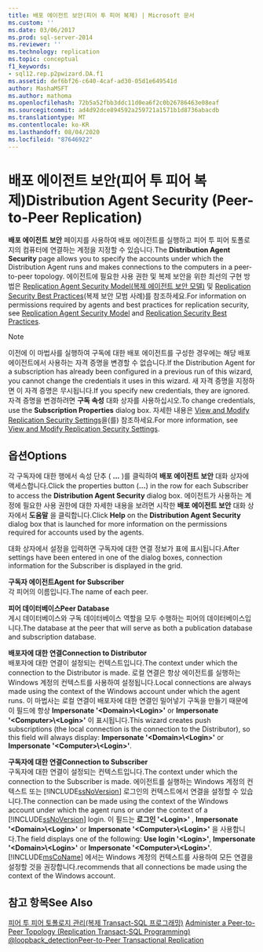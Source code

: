 ```yaml
---
title: 배포 에이전트 보안(피어 투 피어 복제) | Microsoft 문서
ms.custom: ''
ms.date: 03/06/2017
ms.prod: sql-server-2014
ms.reviewer: ''
ms.technology: replication
ms.topic: conceptual
f1_keywords:
- sql12.rep.p2pwizard.DA.f1
ms.assetid: def6bf26-c640-4caf-ad30-05d1e649541d
author: MashaMSFT
ms.author: mathoma
ms.openlocfilehash: 72b5a52fbb3ddc11d0ea6f2c0b26786463e08eaf
ms.sourcegitcommit: ad4d92dce894592a259721a1571b1d8736abacdb
ms.translationtype: MT
ms.contentlocale: ko-KR
ms.lasthandoff: 08/04/2020
ms.locfileid: "87646922"
---
```

# <a name="distribution-agent-security-peer-to-peer-replication"></a><span data-ttu-id="20f19-102">배포 에이전트 보안(피어 투 피어 복제)</span><span class="sxs-lookup"><span data-stu-id="20f19-102">Distribution Agent Security (Peer-to-Peer Replication)</span></span>
  <span data-ttu-id="20f19-103">**배포 에이전트 보안** 페이지를 사용하여 배포 에이전트를 실행하고 피어 투 피어 토폴로지의 컴퓨터에 연결하는 계정을 지정할 수 있습니다.</span><span class="sxs-lookup"><span data-stu-id="20f19-103">The **Distribution Agent Security** page allows you to specify the accounts under which the Distribution Agent runs and makes connections to the computers in a peer-to-peer topology.</span></span> <span data-ttu-id="20f19-104">에이전트에 필요한 사용 권한 및 복제 보안을 위한 최선의 구현 방법은 [Replication Agent Security Model(복제 에이전트 보안 모델)](security/replication-agent-security-model.md) 및 [Replication Security Best Practices](security/replication-security-best-practices.md)(복제 보안 모범 사례)를 참조하세요.</span><span class="sxs-lookup"><span data-stu-id="20f19-104">For information on permissions required by agents and best practices for replication security, see [Replication Agent Security Model](security/replication-agent-security-model.md) and [Replication Security Best Practices](security/replication-security-best-practices.md).</span></span>  
  
> [!NOTE]  
>  <span data-ttu-id="20f19-105">이전에 이 마법사를 실행하여 구독에 대한 배포 에이전트를 구성한 경우에는 해당 배포 에이전트에서 사용하는 자격 증명을 변경할 수 없습니다.</span><span class="sxs-lookup"><span data-stu-id="20f19-105">If the Distribution Agent for a subscription has already been configured in a previous run of this wizard, you cannot change the credentials it uses in this wizard.</span></span> <span data-ttu-id="20f19-106">새 자격 증명을 지정하면 이 자격 증명은 무시됩니다.</span><span class="sxs-lookup"><span data-stu-id="20f19-106">If you specify new credentials, they are ignored.</span></span> <span data-ttu-id="20f19-107">자격 증명을 변경하려면 **구독 속성** 대화 상자를 사용하십시오.</span><span class="sxs-lookup"><span data-stu-id="20f19-107">To change credentials, use the **Subscription Properties** dialog box.</span></span> <span data-ttu-id="20f19-108">자세한 내용은 [View and Modify Replication Security Settings](security/view-and-modify-replication-security-settings.md)을(를) 참조하세요.</span><span class="sxs-lookup"><span data-stu-id="20f19-108">For more information, see [View and Modify Replication Security Settings](security/view-and-modify-replication-security-settings.md).</span></span>  
  
## <a name="options"></a><span data-ttu-id="20f19-109">옵션</span><span class="sxs-lookup"><span data-stu-id="20f19-109">Options</span></span>  
 <span data-ttu-id="20f19-110">각 구독자에 대한 행에서 속성 단추 ( **...** )를 클릭하여 **배포 에이전트 보안** 대화 상자에 액세스합니다.</span><span class="sxs-lookup"><span data-stu-id="20f19-110">Click the properties button (**...**) in the row for each Subscriber to access the **Distribution Agent Security** dialog box.</span></span> <span data-ttu-id="20f19-111">에이전트가 사용하는 계정에 필요한 사용 권한에 대한 자세한 내용을 보려면 시작한 **배포 에이전트 보안** 대화 상자에서 **도움말** 을 클릭합니다.</span><span class="sxs-lookup"><span data-stu-id="20f19-111">Click **Help** on the **Distribution Agent Security** dialog box that is launched for more information on the permissions required for accounts used by the agents.</span></span>  
  
 <span data-ttu-id="20f19-112">대화 상자에서 설정을 입력하면 구독자에 대한 연결 정보가 표에 표시됩니다.</span><span class="sxs-lookup"><span data-stu-id="20f19-112">After settings have been entered in one of the dialog boxes, connection information for the Subscriber is displayed in the grid.</span></span>  
  
 <span data-ttu-id="20f19-113">**구독자 에이전트**</span><span class="sxs-lookup"><span data-stu-id="20f19-113">**Agent for Subscriber**</span></span>  
 <span data-ttu-id="20f19-114">각 피어의 이름입니다.</span><span class="sxs-lookup"><span data-stu-id="20f19-114">The name of each peer.</span></span>  
  
 <span data-ttu-id="20f19-115">**피어 데이터베이스**</span><span class="sxs-lookup"><span data-stu-id="20f19-115">**Peer Database**</span></span>  
 <span data-ttu-id="20f19-116">게시 데이터베이스와 구독 데이터베이스 역할을 모두 수행하는 피어의 데이터베이스입니다.</span><span class="sxs-lookup"><span data-stu-id="20f19-116">The database at the peer that will serve as both a publication database and subscription database.</span></span>  
  
 <span data-ttu-id="20f19-117">**배포자에 대한 연결**</span><span class="sxs-lookup"><span data-stu-id="20f19-117">**Connection to Distributor**</span></span>  
 <span data-ttu-id="20f19-118">배포자에 대한 연결이 설정되는 컨텍스트입니다.</span><span class="sxs-lookup"><span data-stu-id="20f19-118">The context under which the connection to the Distributor is made.</span></span> <span data-ttu-id="20f19-119">로컬 연결은 항상 에이전트를 실행하는 Windows 계정의 컨텍스트를 사용하여 설정됩니다.</span><span class="sxs-lookup"><span data-stu-id="20f19-119">Local connections are always made using the context of the Windows account under which the agent runs.</span></span> <span data-ttu-id="20f19-120">이 마법사는 로컬 연결이 배포자에 대한 연결인 밀어넣기 구독을 만들기 때문에 이 필드에 항상 **Impersonate '\<Domain>\\<Login\>'** or **Impersonate '\<Computer>\\<Login\>'** 이 표시됩니다.</span><span class="sxs-lookup"><span data-stu-id="20f19-120">This wizard creates push subscriptions (the local connection is the connection to the Distributor), so this field will always display: **Impersonate '\<Domain>\\<Login\>'** or **Impersonate '\<Computer>\\<Login\>'**.</span></span>  
  
 <span data-ttu-id="20f19-121">**구독자에 대한 연결**</span><span class="sxs-lookup"><span data-stu-id="20f19-121">**Connection to Subscriber**</span></span>  
 <span data-ttu-id="20f19-122">구독자에 대한 연결이 설정되는 컨텍스트입니다.</span><span class="sxs-lookup"><span data-stu-id="20f19-122">The context under which the connection to the Subscriber is made.</span></span> <span data-ttu-id="20f19-123">에이전트를 실행하는 Windows 계정의 컨텍스트 또는 [!INCLUDE[ssNoVersion](../../includes/ssnoversion-md.md)] 로그인의 컨텍스트에서 연결을 설정할 수 있습니다.</span><span class="sxs-lookup"><span data-stu-id="20f19-123">The connection can be made using the context of the Windows account under which the agent runs or under the context of a [!INCLUDE[ssNoVersion](../../includes/ssnoversion-md.md)] login.</span></span> <span data-ttu-id="20f19-124">이 필드는 **로그인 '\<Login>'** , **Impersonate '\<Domain>\\<Login\>'** or **Impersonate '\<Computer>\\<Login\>'** 을 사용합니다.</span><span class="sxs-lookup"><span data-stu-id="20f19-124">The field displays one of the following: **Use login '\<Login>'**, **Impersonate '\<Domain>\\<Login\>'** or **Impersonate '\<Computer>\\<Login\>'**.</span></span> [!INCLUDE[msCoName](../../includes/msconame-md.md)] <span data-ttu-id="20f19-125">에서는 Windows 계정의 컨텍스트를 사용하여 모든 연결을 설정할 것을 권장합니다.</span><span class="sxs-lookup"><span data-stu-id="20f19-125">recommends that all connections be made using the context of the Windows account.</span></span>  
  
## <a name="see-also"></a><span data-ttu-id="20f19-126">참고 항목</span><span class="sxs-lookup"><span data-stu-id="20f19-126">See Also</span></span>  
 <span data-ttu-id="20f19-127">[피어 투 피어 토폴로지 관리&#40;복제 Transact-SQL 프로그래밍&#41;](administration/administer-a-peer-to-peer-topology-replication-transact-sql-programming.md) </span><span class="sxs-lookup"><span data-stu-id="20f19-127">[Administer a Peer-to-Peer Topology &#40;Replication Transact-SQL Programming&#41;](administration/administer-a-peer-to-peer-topology-replication-transact-sql-programming.md) </span></span>  
 [<span data-ttu-id="20f19-128">@loopback_detection</span><span class="sxs-lookup"><span data-stu-id="20f19-128">Peer-to-Peer Transactional Replication</span></span>](transactional/peer-to-peer-transactional-replication.md)  
  
  
